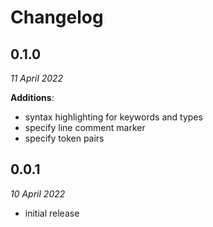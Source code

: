 # Changelog
## 0.1.0
_11 April 2022_

**Additions**:
- syntax highlighting for keywords and types
- specify line comment marker
- specify token pairs

## 0.0.1
_10 April 2022_

- initial release
